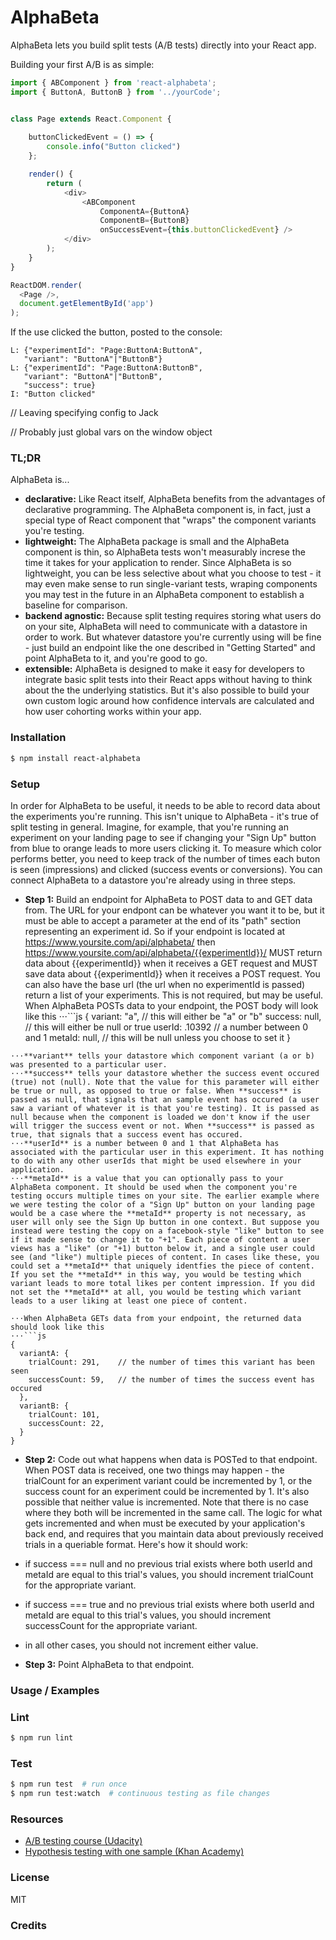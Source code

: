 # AlphaBeta

AlphaBeta lets you build split tests (A/B tests) directly into 
your React app.


Building your first A/B is as simple:

```js
import { ABComponent } from 'react-alphabeta';
import { ButtonA, ButtonB } from '../yourCode';


class Page extends React.Component {
    
    buttonClickedEvent = () => {
        console.info("Button clicked")
    };

    render() {
        return (
            <div>
                <ABComponent
                    ComponentA={ButtonA}
                    ComponentB={ButtonB}
                    onSuccessEvent={this.buttonClickedEvent} />
            </div>
        );
    }
}

ReactDOM.render(
  <Page />,
  document.getElementById('app')
);
```

If the use clicked the button, posted to the console:

    L: {"experimentId": "Page:ButtonA:ButtonA",
       "variant": "ButtonA"|"ButtonB"}
    L: {"experimentId": "Page:ButtonA:ButtonB",
       "variant": "ButtonA"|"ButtonB",
       "success": true}
    I: "Button clicked"

// Leaving specifying config to Jack

// Probably just global vars on the window object


### TL;DR
AlphaBeta is...
* **declarative:** Like React itself, AlphaBeta benefits from the advantages of declarative programming. The AlphaBeta component is, in fact, just a special type of React component that "wraps" the component variants you're testing.
* **lightweight:** The AlphaBeta package is small and the AlphaBeta component is thin, so AlphaBeta tests won't measurably increse the time it takes for your application to render. Since AlphaBeta is so lightweight, you can be less selective about what you choose to test - it may even make sense to run single-variant tests, wraping components you may test in the future in an AlphaBeta component to establish a baseline for comparison.
* **backend agnostic:** Because split testing requires storing what users do on your site, AlphaBeta will need to communicate with a datastore in order to work. But whatever datastore you're currently using will be fine - just build an endpoint like the one described in "Getting Started" and point AlphaBeta to it, and you're good to go.
* **extensible:** AlphaBeta is designed to make it easy for developers to integrate basic split tests into their React apps without having to think about the the underlying statistics. But it's also possible to build your own custom logic around how confidence intervals are calculated and how user cohorting works within your app.

### Installation
```bash
$ npm install react-alphabeta
```

### Setup
In order for AlphaBeta to be useful, it needs to be able to record data about the experiments you're running. This isn't unique to AlphaBeta - it's true of split testing in general. Imagine, for example, that you're running an experiment on your landing page to see if changing your "Sign Up" button from blue to orange leads to more users clicking it. To measure which color performs better, you need to keep track of the number of times each buton is seen (impressions) and clicked (success events or conversions).
You can connect AlphaBeta to a datastore you're already using in three steps.
* **Step 1:** Build an endpoint for AlphaBeta to POST data to and GET data from.
The URL for your endpont can be whatever you want it to be, but it must be able to accept a parameter at the end of its "path" section representing an experiment id.
So if your endpoint is located at https://www.yoursite.com/api/alphabeta/ then https://www.yoursite.com/api/alphabeta/{{experimentId}}/ MUST return data about {{experimentId}} when it receives a GET request and MUST save data about {{experimentId}} when it receives a POST request.
You can also have the base url (the url when no experimentId is passed) return a list of your experiments. This is not required, but may be useful.
When AlphaBeta POSTs data to your endpoint, the POST body will look like this
⋅⋅⋅```js
{
  variant: "a",   // this will either be "a" or "b"
  success: null,  // this will either be null or true
  userId: .10392  // a number between 0 and 1
  metaId: null,   // this will be null unless you choose to set it
}
```
⋅⋅⋅**variant** tells your datastore which component variant (a or b) was presented to a particular user.
⋅⋅⋅**success** tells your datastore whether the success event occured (true) not (null). Note that the value for this parameter will either be true or null, as opposed to true or false. When **success** is passed as null, that signals that an sample event has occured (a user saw a variant of whatever it is that you're testing). It is passed as null because when the component is loaded we don't know if the user will trigger the success event or not. When **success** is passed as true, that signals that a success event has occured.
⋅⋅⋅**userId** is a number between 0 and 1 that AlphaBeta has associated with the particular user in this experiment. It has nothing to do with any other userIds that might be used elsewhere in your application.
⋅⋅⋅**metaId** is a value that you can optionally pass to your AlphaBeta component. It should be used when the component you're testing occurs multiple times on your site. The earlier example where we were testing the color of a "Sign Up" button on your landing page would be a case where the **metaId** property is not necessary, as user will only see the Sign Up button in one context. But suppose you instead were testing the copy on a facebook-style "like" button to see if it made sense to change it to "+1". Each piece of content a user views has a "like" (or "+1) button below it, and a single user could see (and "like") multiple pieces of content. In cases like these, you could set a **metaId** that uniquely identfies the piece of content. If you set the **metaId** in this way, you would be testing which variant leads to more total likes per content impression. If you did not set the **metaId** at all, you would be testing which variant leads to a user liking at least one piece of content.

⋅⋅⋅When AlphaBeta GETs data from your endpoint, the returned data should look like this
⋅⋅⋅```js
{
  variantA: {
    trialCount: 291,    // the number of times this variant has been seen
    successCount: 59,   // the number of times the success event has occured
  },
  variantB: {
    trialCount: 101,
    successCount: 22,
  }
}
```

* **Step 2:** Code out what happens when data is POSTed to that endpoint.
When POST data is received, one two things may happen - the trialCount for an experiment variant could be incremented by 1, or the success count for an experiment could be incremented by 1. It's also possible that neither value is incremented. Note that there is no case where they both will be incremented in the same call. The logic for what gets incremented and when must be executed by your application's back end, and requires that you maintain data about previously received trials in a queriable format. Here's how it should work:
* if success === null and no previous trial exists where both userId and metaId are equal to this trial's values, you should increment trialCount for the appropriate variant.
* if success === true and no previous trial exists where both userId and metaId are equal to this trial's values, you should increment successCount for the appropriate variant.
* in all other cases, you should not increment either value.

* **Step 3:** Point AlphaBeta to that endpoint.


### Usage / Examples

### Lint
```bash
$ npm run lint
```

### Test
```bash
$ npm run test  # run once
$ npm run test:watch  # continuous testing as file changes
```

### Resources
* [A/B testing course (Udacity)](https://www.udacity.com/course/viewer#!/c-ud257)
* [Hypothesis testing with one sample (Khan Academy)](https://www.khanacademy.org/math/probability/statistics-inferential/hypothesis-testing/v/hypothesis-testing-and-p-values)

### License
MIT

### Credits
